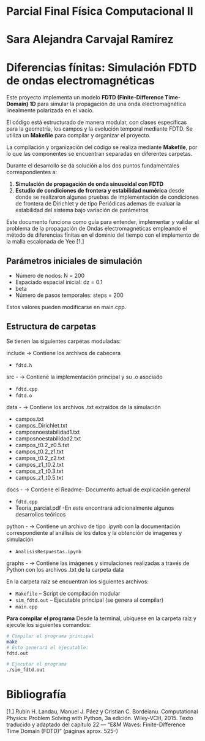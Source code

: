 # Parcial Final Física Computacional II 
# Sara Alejandra Carvajal Ramírez 
# Diferencias fínitas: Simulación FDTD de ondas electromagnéticas 


Este proyecto implementa un modelo **FDTD (Finite-Difference Time-Domain) 1D** para simular la propagación de una onda electromagnética linealmente polarizada en el vacío.

El código está estructurado de manera modular, con clases específicas para la geometría, los campos y la evolución temporal mediante FDTD. Se utiliza un **Makefile** para compilar y organizar el proyecto.


La compilación y organización del código se realiza mediante **Makefile**, por lo que las componentes se encuentran separadas en diferentes carpetas.

Durante el desarrollo se da solución a los dos puntos fundamentales correspondientes a: 
1. **Simulación de propagación de onda sinusoidal con FDTD**
2. **Estudio de condiciones de frontera y estabilidad numérica** desde donde se realizaron algunas pruebas de implementación de condiciones de frontera de Dirichlet y de tipo Periódicas ademas de evaluar la estabilidad del sistema bajo variación de parámetros


Este documento funciona como guía para entender, implementar y validar el problema de la propagación de Ondas electromagnéticas empleando el método de diferencias fínitas en el dominio del tiempo con el implemento de la malla escalonada de Yee [1.]



## Parámetros iniciales de simulación

- Número de nodos: N = 200
- Espaciado espacial inicial: dz = 0.1
- beta 
- Número de pasos temporales: steps = 200

Estos valores pueden modificarse en main.cpp.

## Estructura de carpetas

Se tienen las siguientes carpetas moduladas: 

include → Contiene los archivos de cabecera  
  - `fdtd.h`  

src - → Contiene la implementación principal y su .o asociado  
  - `fdtd.cpp`  
  - `fdtd.o`  
  
 
data - → Contiene los archivos .txt extraídos de la simulación
  - campos.txt
  - campos_Dirichlet.txt
  - camposnoestabilidad1.txt
  - camposnoestabilidad2.txt
  - campos_t0.2_z0.5.txt
  - campos_t0.2_z1.txt
  - campos_t0.2_z2.txt
  - campos_z1_t0.2.txt
  - campos_z1_t0.3.txt
  - campos_z1_t0.5.txt
  
docs - → Contiene el Readme- Documento actual de explicación general 
  - `fdtd.cpp` 
  - Teoría_parcial.pdf -En este encontrará adicionalmente algunos desarrollos teóricos
   
python - → Contiene un archivo de tipo .ipynb con la documentación correspondiente al análisis de los datos y la obtención de imagenes y simulación 
  - `AnalisisRespuestas.ipynb`

  
graphs - → Contiene las imágenes y simulaciones realizadas a través de Python con los archivos .txt de la carpeta data 

En la carpeta raíz se encuentran los siguientes archivos:  
- `Makefile` – Script de compilación modular  
- `sim_fdtd.out` – Ejecutable principal (se genera al compilar)  
- `main.cpp`

**Para compilar el programa**
Desde la terminal, ubiquese en la carpeta raíz y ejecute los siguientes comandos: 

```bash
# Compilar el programa principal
make
# Esto generará el ejecutable:
fdtd.out

# Ejecutar el programa
./sim_fdtd.out
```

# Bibliografía

[1.] Rubin H. Landau, Manuel J. Páez y Cristian C. Bordeianu. Computational Physics: Problem Solving with Python, 3a edición. Wiley-VCH, 2015.
Texto traducido y adaptado del capítulo 22 — “E&M Waves: Finite-Difference Time Domain (FDTD)” (páginas aprox. 525–)

